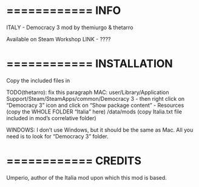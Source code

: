 ============
    INFO
============

ITALY - Democracy 3 mod by themiurgo & thetarro

Available on Steam Workshop
LINK - ????

============
INSTALLATION
============

Copy the included files in

TODO(thetarro): fix this paragraph
MAC:
user/Library/Application Support/Steam/SteamApps/common/Democracy 3 - then right click on “Democracy 3” icon and click on “Show package content” - Resources (copy the WHOLE FOLDER “Italia” here) /data/mods (copy Italia.txt file included in mod’s correlative folder)

WINDOWS:
I don’t use Windows, but it should be the same as Mac.
All you need is to look for “Democracy 3” folder.

============
  CREDITS
============

Umperio, author of the Italia mod upon which this mod is based.
